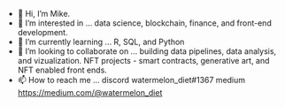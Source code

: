- 👋 Hi, I’m Mike.
- 👀 I’m interested in ... data science, blockchain, finance, and front-end development.
- 🌱 I’m currently learning ... R, SQL, and Python 
- 💞️ I’m looking to collaborate on ... building data pipelines, data analysis, and vizualization. NFT projects - smart contracts, generative art, and NFT enabled front ends.
- 📫 How to reach me ... 
discord watermelon_diet#1367
medium https://medium.com/@watermelon_diet

<!---
watermelondiet/watermelondiet is a ✨ special ✨ repository because its `README.md` (this file) appears on your GitHub profile.
You can click the Preview link to take a look at your changes.
--->
